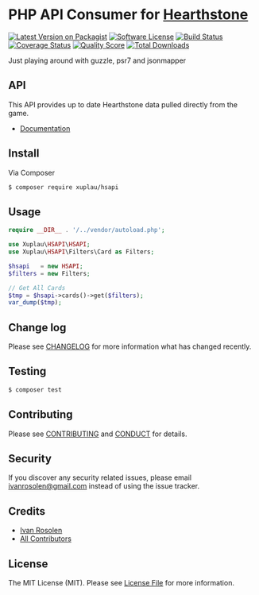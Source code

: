 # PHP API Consumer for [Hearthstone](http://us.battle.net/hearthstone/en/)

[![Latest Version on Packagist][ico-version]][link-packagist]
[![Software License][ico-license]](LICENSE.md)
[![Build Status][ico-travis]][link-travis]
[![Coverage Status][ico-scrutinizer]][link-scrutinizer]
[![Quality Score][ico-code-quality]][link-code-quality]
[![Total Downloads][ico-downloads]][link-downloads]

Just playing around with guzzle, psr7 and jsonmapper

## API

This API provides up to date Hearthstone data pulled directly from the game.

- [Documentation](https://market.mashape.com/omgvamp/hearthstone)

## Install

Via Composer

``` bash
$ composer require xuplau/hsapi
```

## Usage

``` php
require __DIR__ . '/../vendor/autoload.php';

use Xuplau\HSAPI\HSAPI;
use Xuplau\HSAPI\Filters\Card as Filters;

$hsapi   = new HSAPI;
$filters = new Filters;

// Get All Cards
$tmp = $hsapi->cards()->get($filters);
var_dump($tmp);
```

## Change log

Please see [CHANGELOG](CHANGELOG.md) for more information what has changed recently.

## Testing

``` bash
$ composer test
```

## Contributing

Please see [CONTRIBUTING](CONTRIBUTING.md) and [CONDUCT](CONDUCT.md) for details.

## Security

If you discover any security related issues, please email ivanrosolen@gmail.com instead of using the issue tracker.

## Credits

- [Ivan Rosolen][link-author]
- [All Contributors][link-contributors]

## License

The MIT License (MIT). Please see [License File](LICENSE.md) for more information.

[ico-version]: https://img.shields.io/packagist/v/xuplau/hsapi.svg?style=flat-square
[ico-license]: https://img.shields.io/badge/license-MIT-brightgreen.svg?style=flat-square
[ico-travis]: https://img.shields.io/travis/xuplau/hsapi/master.svg?style=flat-square
[ico-scrutinizer]: https://img.shields.io/scrutinizer/coverage/g/xuplau/hsapi.svg?style=flat-square
[ico-code-quality]: https://img.shields.io/scrutinizer/g/xuplau/hsapi.svg?style=flat-square
[ico-downloads]: https://img.shields.io/packagist/dt/xuplau/hsapi.svg?style=flat-square

[link-packagist]: https://packagist.org/packages/xuplau/hsapi
[link-travis]: https://travis-ci.org/xuplau/hsapi
[link-scrutinizer]: https://scrutinizer-ci.com/g/xuplau/hsapi/code-structure
[link-code-quality]: https://scrutinizer-ci.com/g/xuplau/hsapi
[link-downloads]: https://packagist.org/packages/xuplau/hsapi
[link-author]: https://github.com/ivanrosolen
[link-contributors]: ../../contributors
